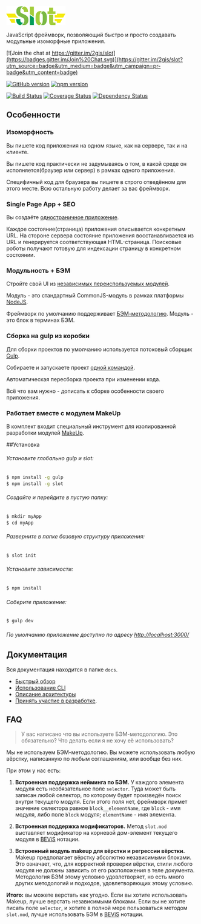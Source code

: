 [![Slot](https://raw.githubusercontent.com/2gis/artwork/master/slot/logo-multi.png)](http://github.com/2gis/slot)

JavaScript фреймворк, позволяющий быстро и просто создавать модульные изоморфные приложения.

[![Join the chat at https://gitter.im/2gis/slot](https://badges.gitter.im/Join%20Chat.svg)](https://gitter.im/2gis/slot?utm_source=badge&utm_medium=badge&utm_campaign=pr-badge&utm_content=badge)

[![GitHub version](https://badge.fury.io/gh/2gis%2Fslot.svg)](http://badge.fury.io/gh/2gis%2Fslot)
[![npm version](https://badge.fury.io/js/slot.svg)](http://badge.fury.io/js/slot)

[![Build Status](https://travis-ci.org/2gis/slot.svg?branch=master)](https://travis-ci.org/2gis/slot)
[![Coverage Status](https://coveralls.io/repos/2gis/slot/badge.svg?branch=master)](https://coveralls.io/r/2gis/slot?branch=master)
[![Dependency Status](https://gemnasium.com/2gis/slot.svg)](https://gemnasium.com/2gis/slot)

## Особенности

### Изоморфность
Вы пишете код приложения на одном языке, как на сервере, так и на клиенте.

Вы пишете код практически не задумываясь о том, в какой среде он исполняется(браузер или сервер) в рамках одного приложения.

Специфичный код для браузера вы пишете в строго отведённом для этого месте. Всю остальную работу делает за вас фреймворк.
        
### Single Page App + SEO
Вы создаёте <a href="https://ru.wikipedia.org/wiki/Single_Page_Application">одностраничное приложение</a>.

Каждое состояние(страница) приложения описывается конкретным URL.
На стороне сервера состояние приложения восстанавливается из URL и генерируется соответствующая HTML-страница.
Поисковые роботы получают готовую для индексации страницу в конкретном состоянии.
                
### Модульность + БЭМ
Стройте свой UI из <a href="https://github.com/2gis/slot/blob/master/docs/conception.md#Архитектура">независимых переиспользуемых модулей</a>.

Модуль - это стандартный CommonJS-модуль в рамках платформы <a href="http://nodejs.org">NodeJS</a>.

Фреймворк по умолчанию поддерживает <a href="https://ru.bem.info/method/">БЭМ-методологию</a>. Модуль - это блок в терминах БЭМ.

### Сборка на gulp из коробки
Для сборки проектов по умолчанию используется потоковый сборщик <a href="http://gulpjs.com">Gulp</a>.

Собираете и запускаете проект <a href="https://github.com/2gis/slot/blob/master/docs/cli.md#Сборка-приложений">одной командой</a>.

Автоматическая пересборка проекта при изменении кода.

Всё что вам нужно - дописать к сборке особенности своего приложения.

### Работает вместе с модулем MakeUp
В комплект входит специальный инструмент для изолированной разработки модулей <a href="http://2gis.github.io/makeup/">MakeUp</a>.

##Установка

###### Установите глобально gulp и slot:
```bash
$ npm install -g gulp
$ npm install -g slot
```

###### Создайте и перейдите в пустую папку:
```bash
$ mkdir myApp
$ cd myApp
```

###### Разверните в папке базовую структуру приложения:
```bash
$ slot init
```

###### Установите зависимости:
```bash
$ npm install
```

###### Соберите приложение:
```bash
$ gulp dev
```

###### По умолчанию приложение доступно по адресу [http://localhost:3000/](http://localhost:3000/)

## Документация
Вся документация находится в папке `docs`.

- [Быстрый обзор](https://github.com/2gis/slot/blob/master/docs/quickTour.md)
- [Использование CLI](https://github.com/2gis/slot/blob/master/docs/cli.md)
- [Описание архитектуры](https://github.com/2gis/slot/blob/master/docs/conception.md)
- [Принять участие в разработке](https://github.com/2gis/slot/blob/master/contributing.md).

## FAQ

> У вас написано что вы используете БЭМ-методологию. Это обязательно? Что делать если я не хочу её использовать?

Мы не используем БЭМ-методологию. Вы можете использовать любую вёрстку, написанную по любым соглашениям, или вообще без них.

При этом у нас есть:

1. **Встроенная поддержка нейминга по БЭМ.**
У каждого элемента модуля есть необязательное поле `selector`. Туда может быть записан любой селектор, по которому будет произведён поиск внутри текущего модуля. Если этого поля нет, фреймворк примет значение селектора равное `block__elementName`, где `block` - имя модуля, либо поле `block` модуля; `elementName` - имя элемента.

2. **Встроенная поддержка модификаторов.**
Метод `slot.mod` выставляет модификатор на корневой дом-элемент текущего модуля в [BEViS](https://github.com/bevis-ui/docs) нотации.

3. **Встроенный модуль makeup для вёрстки и регрессии вёрстки.**
Makeup предполагает вёрстку абсолютно независимыми блоками. Это означает, что, для корректной проверки вёрстки, стили любого модуля не должны зависить от его расположения в теле документа. Методология БЭМ этому условию удовлетворяет, но есть много других методологий и подходов, удовлетворяющих этому условию.

**Итого:** вы можете верстать как угодно. Если вы хотите использовать Makeup, лучше верстать независимыми блоками. Если вы не хотите писать поле `selector`, и хотите в полной мере пользоваться методом `slot.mod`, лучше использовать БЭМ в [BEViS](https://github.com/bevis-ui/docs) нотации.
